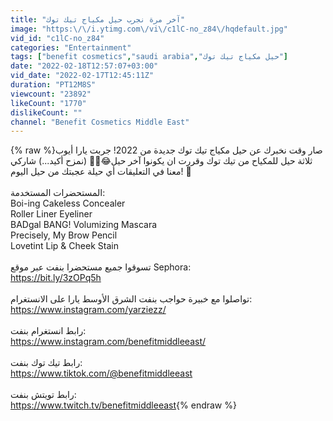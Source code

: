 ```yaml
---
title: "آخر مرة نجرب حيل مكياج تيك توك"
image: "https:\/\/i.ytimg.com\/vi\/c1lC-no_z84\/hqdefault.jpg"
vid_id: "c1lC-no_z84"
categories: "Entertainment"
tags: ["benefit cosmetics","saudi arabia","حيل مكياج تيك توك"]
date: "2022-02-18T12:57:07+03:00"
vid_date: "2022-02-17T12:45:11Z"
duration: "PT12M8S"
viewcount: "23892"
likeCount: "1770"
dislikeCount: ""
channel: "Benefit Cosmetics Middle East"
---
```

{% raw %}صار وقت نخبرك عن حيل مكياج تيك توك جديدة من 2022! جربت يارا أيوب ثلاثة حيل للمكياح من تيك توك وقررت ان يكونوا آخر حيل😂🙅‍♀️ (نمزح أكيد...) شاركي معنا في التعليقات أي حيلة عجبتك من حيل اليوم! 💄<br /><br />المستحضرات المستخدمة:<br />Boi-ing Cakeless Concealer<br />Roller Liner Eyeliner<br />BADgal BANG! Volumizing Mascara<br />Precisely, My Brow Pencil<br />Lovetint Lip &amp; Cheek Stain<br /><br />تسوقوا جميع مستحضرا بنفت عبر موقع Sephora: <br /><a rel="nofollow" target="blank" href="https://bit.ly/3zOPq5h">https://bit.ly/3zOPq5h</a><br /><br /> تواصلوا مع خبيرة حواجب بنفت الشرق الأوسط يارا على الانستغرام:<br /> <a rel="nofollow" target="blank" href="https://www.instagram.com/yarziezz/">https://www.instagram.com/yarziezz/</a> <br /><br />رابط انستغرام بنفت: <br /><a rel="nofollow" target="blank" href="https://www.instagram.com/benefitmiddleeast/">https://www.instagram.com/benefitmiddleeast/</a><br /><br /> رابط تيك توك بنفت:<br /><a rel="nofollow" target="blank" href="https://www.tiktok.com/@benefitmiddleeast">https://www.tiktok.com/@benefitmiddleeast</a><br /><br />رابط تويتش بنفت: <br /><a rel="nofollow" target="blank" href="https://www.twitch.tv/benefitmiddleeast">https://www.twitch.tv/benefitmiddleeast</a>{% endraw %}
